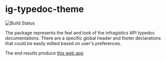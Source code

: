 # ig-typedoc-theme
![Build Status](https://travis-ci.org/IgniteUI/igniteui-typedoc-theme.svg?branch=master)

The package represents the feel and look of the infragistics API typedoc documentations.
There are a specific global header and footer declarations that could be easily edited based on user's preferences.

The end results produce [this web app](https://www.infragistics.com/products/ignite-ui-angular/docs/typescript/latest/)
